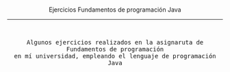 <p align="center">
<br/
<samp>
    Ejercicios Fundamentos de programación Java
    <hr/>
</samp>
</p>
<br/>
<p align="center">
<samp>
   Algunos ejercicios realizados en la asignaruta de Fundamentos de programación
   <br/> en mí universidad, empleando el lenguaje de programación Java
</samp>
</p>
